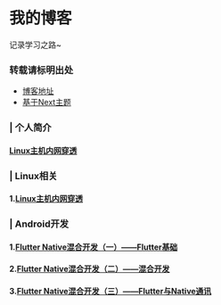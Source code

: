 # 我的博客

记录学习之路~

### 转载请标明出处

- [博客地址](arwynwang.github.com)
- [基于Next主题](https://github.com/theme-next/hexo-theme-next)

### | 个人简介

#### [Linux主机内网穿透](https://arwynwang.github.io/about/)

### | Linux相关

#### 1.[Linux主机内网穿透](https://arwynwang.github.io/2020/05/07/Linux%E4%B8%BB%E6%9C%BA%E5%86%85%E7%BD%91%E7%A9%BF%E9%80%8F/)

### | Android开发

#### 1.[Flutter Native混合开发（一）——Flutter基础](https://arwynwang.github.io/2020/05/07/Flutter%20Native%E6%B7%B7%E5%90%88%E5%BC%80%E5%8F%91%EF%BC%88%E4%B8%80%EF%BC%89%E2%80%94%E2%80%94Flutter%E5%9F%BA%E7%A1%80/)

#### 2.[Flutter Native混合开发（二）——混合开发](https://arwynwang.github.io/2020/05/07/Flutter%20Native%E6%B7%B7%E5%90%88%E5%BC%80%E5%8F%91%EF%BC%88%E4%BA%8C%EF%BC%89%E2%80%94%E2%80%94%E6%B7%B7%E5%90%88%E5%BC%80%E5%8F%91/)

#### 3.[Flutter Native混合开发（三）——Flutter与Native通讯](https://arwynwang.github.io/2020/05/07/Flutter%20Native%E6%B7%B7%E5%90%88%E5%BC%80%E5%8F%91%EF%BC%88%E4%B8%89%EF%BC%89%E2%80%94%E2%80%94Flutter%E4%B8%8ENative%E9%80%9A%E8%AE%AF/)
